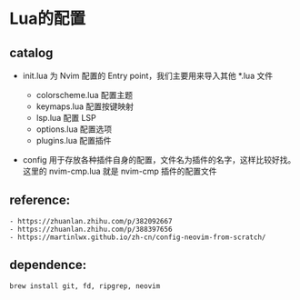 # Lua的配置

## catalog
- init.lua 为 Nvim 配置的 Entry point，我们主要用来导入其他 *.lua 文件
    - colorscheme.lua 配置主题
    - keymaps.lua 配置按键映射
    - lsp.lua 配置 LSP
    - options.lua 配置选项
    - plugins.lua 配置插件

- config 用于存放各种插件自身的配置，文件名为插件的名字，这样比较好找。这里的 nvim-cmp.lua 就是 nvim-cmp 插件的配置文件

## reference:
    - https://zhuanlan.zhihu.com/p/382092667
    - https://zhuanlan.zhihu.com/p/388397656
    - https://martinlwx.github.io/zh-cn/config-neovim-from-scratch/

## dependence:

    brew install git, fd, ripgrep, neovim
